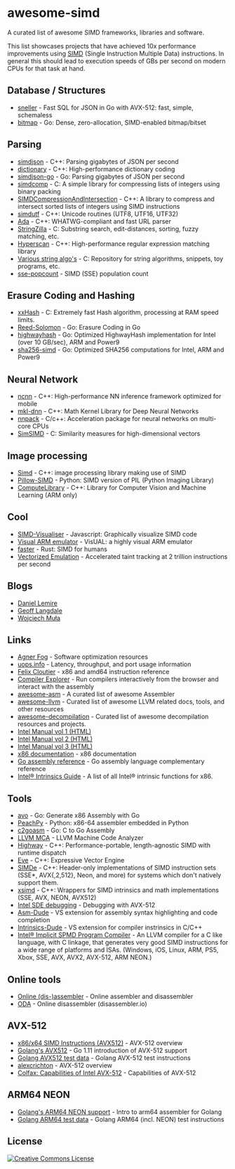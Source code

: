 # awesome-simd

A curated list of awesome SIMD frameworks, libraries and software.

This list showcases projects that have achieved 10x performance improvements using [SIMD](https://en.wikipedia.org/wiki/SIMD) (Single Instruction Multiple Data) instructions. In general this should lead to execution speeds of GBs per second on modern CPUs for that task at hand.

## Database / Structures

* [sneller](https://github.com/SnellerInc/sneller) - Fast SQL for JSON in Go with AVX-512: fast, simple, schemaless
* [bitmap](https://github.com/kelindar/bitmap) - Go: Dense, zero-allocation, SIMD-enabled bitmap/bitset

## Parsing

* [simdjson](https://github.com/lemire/simdjson) - C++: Parsing gigabytes of JSON per second
* [dictionary](https://github.com/lemire/dictionary) - C++: High-performance dictionary coding
* [simdjson-go](https://github.com/minio/simdjson-go) - Go: Parsing gigabytes of JSON per second
* [simdcomp](https://github.com/lemire/SIMDcomp) - C: A simple library for compressing lists of integers using binary packing
* [SIMDCompressionAndIntersection](https://github.com/lemire/SIMDCompressionAndIntersection) - C++: A library to compress and intersect sorted lists of integers using SIMD instructions
* [simdutf](https://github.com/simdutf/simdutf) - C++: Unicode routines (UTF8, UTF16, UTF32)
* [Ada](https://github.com/ada-url/ada) - C++: WHATWG-compliant and fast URL parser
* [StringZilla](https://github.com/ashvardanian/StringZilla) - C: Substring search, edit-distances, sorting, fuzzy matching, etc.
* [Hyperscan](https://github.com/intel/hyperscan) - C++: High-performance regular expression matching library
* [Various string algo's](https://github.com/WojciechMula/toys) - C: Repository for string algorithms, snippets, toy programs, etc.
* [sse-popcount](https://github.com/WojciechMula/sse-popcount) - SIMD (SSE) population count

## Erasure Coding and Hashing
- [xxHash](https://github.com/Cyan4973/xxHash) - C:  Extremely fast Hash algorithm, processing at RAM speed limits.
- [Reed-Solomon](https://github.com/klauspost/reedsolomon) - Go: Erasure Coding in Go
- [highwayhash](https://github.com/minio/highwayhash) - Go: Optimized HighwayHash implementation for Intel (over 10 GB/sec), ARM and Power9
- [sha256-simd](https://github.com/minio/sha256-simd) - Go: Optimized SHA256 computations for Intel, ARM and Power9

## Neural Network

- [ncnn](https://github.com/Tencent/ncnn) - C++: High-performance NN inference framework optimized for mobile
- [mkl-dnn](https://github.com/intel/mkl-dnn) - C++: Math Kernel Library for Deep Neural Networks
- [nnpack](https://github.com/Maratyszcza/NNPACK) - C/c++: Acceleration package for neural networks on multi-core CPUs
- [SimSIMD](https://github.com/ashvardanian/SimSIMD) - C: Similarity measures for high-dimensional vectors

## Image processing

* [Simd](https://github.com/ermig1979/Simd) - C++: image processing library making use of SIMD
* [Pillow-SIMD](https://github.com/uploadcare/pillow-simd) - Python: SIMD version of PIL (Python Imaging Library)
* [ComputeLibrary](https://github.com/ARM-software/ComputeLibrary) - C++: Library for Computer Vision and Machine Learning (ARM only)

## Cool

* [SIMD-Visualiser](https://github.com/piotte13/SIMD-Visualiser) - Javascript: Graphically visualize SIMD code
* [Visual ARM emulator](https://salmanarif.bitbucket.io/visual/index.html) - VisUAL: a highly visual ARM emulator
* [faster](https://github.com/AdamNiederer/faster) - Rust: SIMD for humans
* [Vectorized Emulation](https://gamozolabs.github.io/fuzzing/2018/10/14/vectorized_emulation.html) - Accelerated taint tracking at 2 trillion instructions per second

## Blogs

* [Daniel Lemire](https://lemire.me/blog/)
* [Geoff Langdale](https://branchfree.org/)
* [Wojciech Muła](http://0x80.pl/notesen.html)

## Links

* [Agner Fog](https://www.agner.org/optimize/) - Software optimization resources
* [uops.info](http://uops.info/index.html) - Latency, throughput, and port usage information
* [Felix Cloutier](https://www.felixcloutier.com/x86/index.html) - x86 and amd64 instruction reference
* [Compiler Explorer](https://go.godbolt.org/) - Run compilers interactively from the browser and interact with the assembly
* [awesome-asm](https://github.com/MorgaJoyce/awesome-asm) - A curated list of awesome Assembler
* [awesome-llvm](https://github.com/HongxuChen/awesome-llvm) - Curated list of awesome LLVM related docs, tools, and other resources
* [awesome-decompilation](https://github.com/nforest/awesome-decompilation) - Curated list of awesome decompilation resources and projects.
* [Intel Manual vol 1 (HTML)](http://xem.github.io/minix86/manual/intel-x86-and-64-manual-vol1/o_7281d5ea06a5b67a.html)
* [Intel Manual vol 2 (HTML)](http://xem.github.io/minix86/manual/intel-x86-and-64-manual-vol2/o_b5573232dd8f1481.html)
* [Intel Manual vol 3 (HTML)](http://xem.github.io/minix86/manual/intel-x86-and-64-manual-vol3/o_fe12b1e2a880e0ce.html)
* [x86 documentation](https://github.com/xem/minix86) - x86 documentation
* [Go assembly reference](https://quasilyte.dev/blog/post/go-asm-complementary-reference/) - Go assembly language complementary reference
* [Intel® Intrinsics Guide](https://www.intel.com/content/www/us/en/docs/intrinsics-guide/index.html) - A list of all Intel® intrinsic functions for x86.

## Tools

* [avo](https://github.com/mmcloughlin/avo) - Go: Generate x86 Assembly with Go
* [PeachPy](https://github.com/Maratyszcza/PeachPy) - Python: x86-64 assembler embedded in Python
* [c2goasm](https://github.com/minio/c2goasm) - Go: C to Go Assembly
* [LLVM MCA](https://llvm.org/docs/CommandGuide/llvm-mca.html) - LLVM Machine Code Analyzer
* [Highway](https://github.com/google/highway) - C++: Performance-portable, length-agnostic SIMD with runtime dispatch
* [Eve](https://github.com/jfalcou/eve) - C++: Expressive Vector Engine
* [SIMDe](https://github.com/simd-everywhere/simde) - C++: Header-only implementations of SIMD instruction sets (SSE*, AVX{,2,512}, Neon, and more) for systems which don't natively support them.
* [xsimd](https://github.com/QuantStack/xsimd) - C++: Wrappers for SIMD intrinsics and math implementations (SSE, AVX, NEON, AVX512)
* [Intel SDE debugging](https://software.intel.com/en-us/articles/debugging-applications-with-intel-sde#DEBUG-AVX512) - Debugging with AVX-512
* [Asm-Dude](https://github.com/HJLebbink/asm-dude) - VS extension for assembly syntax highlighting and code completion
* [Intrinsics-Dude](https://github.com/HJLebbink/intrinsics-dude) - VS extension for compiler instrinsics in C/C++
* [Intel® Implicit SPMD Program Compiler](https://ispc.github.io/) - An LLVM compiler for a C like language, with C linkage, that generates very good SIMD instructions for a wide range of platforms and ISAs.  (Windows, iOS, Linux, ARM, PS5, Xbox, SSE, AVX, AVX2, AVX-512, ARM NEON.)

## Online tools

* [Online (dis-)assembler](http://shell-storm.org/online/Online-Assembler-and-Disassembler/) - Online assembler and disassembler
* [ODA](https://onlinedisassembler.com/odaweb/) - Online disassembler (disassembler.io)

## AVX-512

* [x86/x64 SIMD Instructions (AVX512)](https://www.officedaytime.com/simd512e/simd.html) - AVX-512 overview
* [Golang's AVX512](https://github.com/golang/go/wiki/AVX512) - Go 1.11 introduction of AVX-512 support
* [Golang AVX512 test data](https://github.com/golang/go/tree/master/src/cmd/asm/internal/asm/testdata/avx512enc) - Golang AVX-512 test instructions
* [alexcrichton](https://gist.github.com/alexcrichton/3281adb58af7f465cebee49759ae3164) - AVX-512 overview
* [Colfax: Capabilities of Intel AVX-512](https://colfaxresearch.com/skl-avx512/) - Capabilities of AVX-512

## ARM64 NEON

* [Golang's ARM64 NEON support](https://golang.org/pkg/cmd/internal/obj/arm64/) - Intro to arm64 assembler for Golang
* [Golang ARM64 test data](https://github.com/golang/go/blob/master/src/cmd/asm/internal/asm/testdata/arm64enc.s) - Golang ARM64 (incl. NEON) test instructions

## License

[![Creative Commons License](http://i.creativecommons.org/l/by/4.0/88x31.png)](http://creativecommons.org/licenses/by/4.0/)
